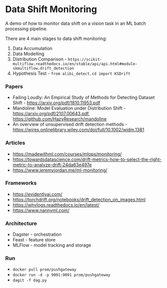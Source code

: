 # Data Shift Monitoring

A demo of how to monitor data shift on a vision task in an ML batch processing pipeline. 

There are 4 main stages to data shift monitoring:
1. Data Accumulation
1. Data Modelling
1. Distribution Comparison - `https://scikit-multiflow.readthedocs.io/en/stable/api/api.html#module-skmultiflow.drift_detection`
1. Hypothesis Test - `from alibi_detect.cd import KSDrift`

### Papers
- Failing Loudly: An Empirical Study of Methods for Detecting Dataset Shift - https://arxiv.org/pdf/1810.11953.pdf
- Mandoline: Model Evaluation under Distribution Shift - https://arxiv.org/pdf/2107.00643.pdf, https://github.com/HazyResearch/mandoline
- An overview of unsupervised drift detection methods - https://wires.onlinelibrary.wiley.com/doi/full/10.1002/widm.1381

### Articles
- https://madewithml.com/courses/mlops/monitoring/
- https://towardsdatascience.com/drift-metrics-how-to-select-the-right-metric-to-analyze-drift-24da63e497e
- https://www.jeremyjordan.me/ml-monitoring/

### Frameworks
- https://evidentlyai.com/
- https://torchdrift.org/notebooks/drift_detection_on_images.html
- https://whylogs.readthedocs.io/en/latest/
- https://www.nannyml.com/

### Architecture
- Dagster - orchestration
- Feast - feature store
- MLFlow - model tracking and storage

### Run
- `docker pull prom/pushgateway`
- `docker run -d -p 9091:9091 prom/pushgateway`
- `dagit -f dag.py`
